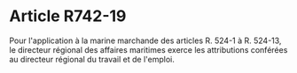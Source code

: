 # Article R742-19

Pour l'application à la marine marchande des articles R. 524-1 à R. 524-13, le directeur régional des affaires maritimes exerce les attributions conférées au directeur régional du travail et de l'emploi.